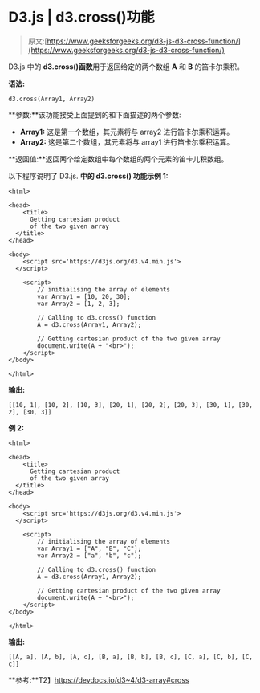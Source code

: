 # D3.js | d3.cross()功能

> 原文:[https://www.geeksforgeeks.org/d3-js-d3-cross-function/](https://www.geeksforgeeks.org/d3-js-d3-cross-function/)

D3.js 中的 **d3.cross()函数**用于返回给定的两个数组 **A** 和 **B** 的笛卡尔乘积。

**语法:**

```
d3.cross(Array1, Array2)
```

**参数:**该功能接受上面提到的和下面描述的两个参数:

*   **Array1:** 这是第一个数组，其元素将与 array2 进行笛卡尔乘积运算。
*   **Array2:** 这是第二个数组，其元素将与 array1 进行笛卡尔乘积运算。

**返回值:**返回两个给定数组中每个数组的两个元素的笛卡儿积数组。

以下程序说明了 D3.js.
**中的 **d3.cross()** 功能示例 1:**

```
<html>

<head>
    <title>
      Getting cartesian product
      of the two given array
  </title>
</head>

<body>
    <script src='https://d3js.org/d3.v4.min.js'>
  </script>

    <script>
        // initialising the array of elements
        var Array1 = [10, 20, 30];
        var Array2 = [1, 2, 3];

        // Calling to d3.cross() function
        A = d3.cross(Array1, Array2);

        // Getting cartesian product of the two given array
        document.write(A + "<br>");
    </script>
</body>

</html>
```

**输出:**

```
[[10, 1], [10, 2], [10, 3], [20, 1], [20, 2], [20, 3], [30, 1], [30, 2], [30, 3]]
```

**例 2:**

```
<html>

<head>
    <title>
      Getting cartesian product 
      of the two given array
  </title>
</head>

<body>
    <script src='https://d3js.org/d3.v4.min.js'>
  </script>

    <script>
        // initialising the array of elements
        var Array1 = ["A", "B", "C"];
        var Array2 = ["a", "b", "c"];

        // Calling to d3.cross() function
        A = d3.cross(Array1, Array2);

        // Getting cartesian product of the two given array
        document.write(A + "<br>");
    </script>
</body>

</html>
```

**输出:**

```
[[A, a], [A, b], [A, c], [B, a], [B, b], [B, c], [C, a], [C, b], [C, c]]
```

**参考:**T2】https://devdocs.io/d3~4/d3-array#cross